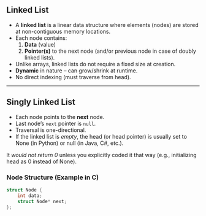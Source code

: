 ## Linked List
- A **linked list** is a linear data structure where elements (nodes) are stored at non-contiguous memory locations.
- Each node contains:
  1. **Data** (value)
  2. **Pointer(s)** to the next node (and/or previous node in case of doubly linked lists).
- Unlike arrays, linked lists do not require a fixed size at creation.
- **Dynamic** in nature – can grow/shrink at runtime.
- No direct indexing (must traverse from head).

---

## Singly Linked List
- Each node points to the **next** node.
- Last node’s `next` pointer is `null`.
- Traversal is one-directional.
- If the linked list is *empty*, the head (or head pointer) is usually set to None (in Python) or null (in Java, C#, etc.).

It *would not return 0* unless you explicitly coded it that way (e.g., initializing head as 0 instead of None).
    
### Node Structure (Example in C)
```c
struct Node {
    int data;
    struct Node* next;
};


